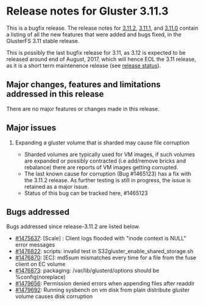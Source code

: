 # Release notes for Gluster 3.11.3

This is a bugfix release. The release notes for [3.11.2](3.11.2.md), [3.11.1](3.11.1.md), and
[3.11.0](3.11.0.md) contain a listing of all the new features that were added
and bugs fixed, in the GlusterFS 3.11 stable release.

This is possibly the last bugfix release for 3.11, as 3.12 is expected to be
released around end of August, 2017, which will hence EOL the 3.11 release, as
it is a short term maintenence release (see [release status](https://www.gluster.org/community/release-schedule/)).

## Major changes, features and limitations addressed in this release

There are no major features or changes made in this release.

## Major issues

1.  Expanding a gluster volume that is sharded may cause file corruption

    - Sharded volumes are typically used for VM images, if such volumes are
      expanded or possibly contracted (i.e add/remove bricks and rebalance) there
      are reports of VM images getting corrupted.
    - The last known cause for corruption (Bug #1465123) has a fix with the 3.11.2
      release. As further testing is still in progress, the issue is retained as
      a major issue.
    - Status of this bug can be tracked here, #1465123

## Bugs addressed

Bugs addressed since release-3.11.2 are listed below.

- [#1475637](https://bugzilla.redhat.com/1475637): [Scale] : Client logs flooded with "inode context is NULL" error messages
- [#1476822](https://bugzilla.redhat.com/1476822): scripts: invalid test in S32gluster_enable_shared_storage.sh
- [#1476870](https://bugzilla.redhat.com/1476870): [EC]: md5sum mismatches every time for a file from the fuse client on EC volume
- [#1476873](https://bugzilla.redhat.com/1476873): packaging: /var/lib/glusterd/options should be %config(noreplace)
- [#1479656](https://bugzilla.redhat.com/1479656): Permission denied errors when appending files after readdir
- [#1479692](https://bugzilla.redhat.com/1479692): Running sysbench on vm disk from plain distribute gluster volume causes disk corruption

